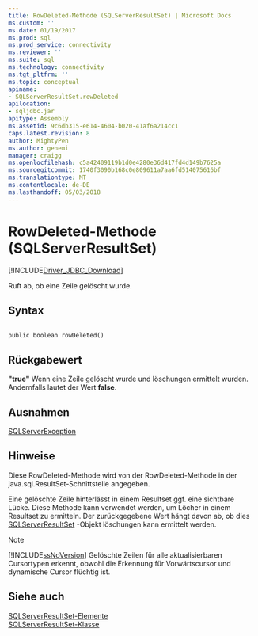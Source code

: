 ```yaml
---
title: RowDeleted-Methode (SQLServerResultSet) | Microsoft Docs
ms.custom: ''
ms.date: 01/19/2017
ms.prod: sql
ms.prod_service: connectivity
ms.reviewer: ''
ms.suite: sql
ms.technology: connectivity
ms.tgt_pltfrm: ''
ms.topic: conceptual
apiname:
- SQLServerResultSet.rowDeleted
apilocation:
- sqljdbc.jar
apitype: Assembly
ms.assetid: 9c6db315-e614-4604-b020-41af6a214cc1
caps.latest.revision: 8
author: MightyPen
ms.author: genemi
manager: craigg
ms.openlocfilehash: c5a42409119b1d0e4280e36d417fd4d149b7625a
ms.sourcegitcommit: 1740f3090b168c0e809611a7aa6fd514075616bf
ms.translationtype: MT
ms.contentlocale: de-DE
ms.lasthandoff: 05/03/2018
---
```

# <a name="rowdeleted-method-sqlserverresultset"></a>RowDeleted-Methode (SQLServerResultSet)
[!INCLUDE[Driver_JDBC_Download](../../../includes/driver_jdbc_download.md)]

  Ruft ab, ob eine Zeile gelöscht wurde.  
  
## <a name="syntax"></a>Syntax  
  
```  
  
public boolean rowDeleted()  
```  
  
## <a name="return-value"></a>Rückgabewert  
 **"true"** Wenn eine Zeile gelöscht wurde und löschungen ermittelt wurden. Andernfalls lautet der Wert **false**.  
  
## <a name="exceptions"></a>Ausnahmen  
 [SQLServerException](../../../connect/jdbc/reference/sqlserverexception-class.md)  
  
## <a name="remarks"></a>Hinweise  
 Diese RowDeleted-Methode wird von der RowDeleted-Methode in der java.sql.ResultSet-Schnittstelle angegeben.  
  
 Eine gelöschte Zeile hinterlässt in einem Resultset ggf. eine sichtbare Lücke. Diese Methode kann verwendet werden, um Löcher in einem Resultset zu ermitteln. Der zurückgegebene Wert hängt davon ab, ob dies [SQLServerResultSet](../../../connect/jdbc/reference/sqlserverresultset-class.md) -Objekt löschungen kann ermittelt werden.  
  
> [!NOTE]  
>  [!INCLUDE[ssNoVersion](../../../includes/ssnoversion_md.md)] Gelöschte Zeilen für alle aktualisierbaren Cursortypen erkennt, obwohl die Erkennung für Vorwärtscursor und dynamische Cursor flüchtig ist.  
  
## <a name="see-also"></a>Siehe auch  
 [SQLServerResultSet-Elemente](../../../connect/jdbc/reference/sqlserverresultset-members.md)   
 [SQLServerResultSet-Klasse](../../../connect/jdbc/reference/sqlserverresultset-class.md)  
  
  
